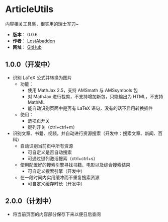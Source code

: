 # ArticleUtils

内容相关工具集，很实用的瑞士军刀~

- **版本**： 0.0.6
- **作者**： [LostAbaddon](mailto:lostabaddon@gmail.com)
- **网址**： [GitHub](https://github.com/LostAbaddon/ArticleUtils)

## 1.0.0（开发中）

-	识别 LaTeX 公式并转换为图片
	+	功能：
		*	使用 MathJax 2.5，支持 AMSmath 与 AMSsymbols 包
		*	对 MathJax 进行裁剪，不支持增加新包，只能输出为 HTML，不支持 MathML
		*	能自动识别页面中是否有 LaTeX 语句，没有的话不启用转换插件
	+	使用：
		*	选项页开关
		*	键列开关（ctrl+ctrl+m）
-	识别文章、书籍、视频，并自动进行资源搜索（开发中：搜索文章、新闻、百科）
	+	自动识别当前页中所有资源
		*	可自定义是否自动搜索
		*	可通过键列激活搜索（ctrl+ctrl+s）
	+	使用配置好的搜索引擎寻找书籍、电影以及综合搜索结果
		*	可自定义搜索引擎（开发中）
	+	在一段时间内实用缓冲而不重复搜索资源
		*	可自定义缓存时长（开发中）

## 2.0.0（计划中）

-	将当前页面的内容部分保存下来以便日后查阅